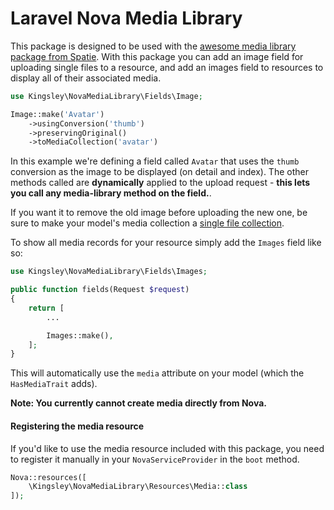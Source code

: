 # Laravel Nova Media Library
This package is designed to be used with the [awesome media library package from Spatie](https://github.com/spatie/laravel-medialibrary). With this package you can add an image field for uploading single files to a resource, and add an images field to resources to display all of their associated media.

```php
use Kingsley\NovaMediaLibrary\Fields\Image;

Image::make('Avatar')
    ->usingConversion('thumb')
    ->preservingOriginal()
    ->toMediaCollection('avatar')
```

In this example we're defining a field called `Avatar` that uses the `thumb` conversion as the image to be displayed (on detail and index). The other methods called are **dynamically** applied to the upload request - **this lets you call any media-library method on the field.**.

If you want it to remove the old image before uploading the new one, be sure to make your model's media collection a [single file collection](https://docs.spatie.be/laravel-medialibrary/v7/working-with-media-collections/defining-media-collections#single-file-collections).

To show all media records for your resource simply add the `Images` field like so:

```php
use Kingsley\NovaMediaLibrary\Fields\Images;

public function fields(Request $request)
{
    return [
        ...

        Images::make(),
    ];
}
```

This will automatically use the `media` attribute on your model (which the `HasMediaTrait` adds).

**Note: You currently cannot create media directly from Nova.**

#### Registering the media resource
If you'd like to use the media resource included with this package, you need to register it manually in your `NovaServiceProvider` in the `boot` method.

```php
Nova::resources([
    \Kingsley\NovaMediaLibrary\Resources\Media::class
]);
```
